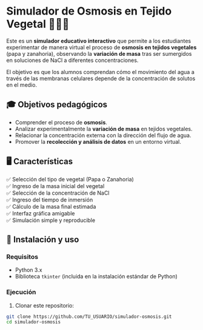 # Simulador de Osmosis en Tejido Vegetal 🥕🥔💧

Este es un **simulador educativo interactivo** que permite a los estudiantes experimentar de manera virtual el proceso de **osmosis en tejidos vegetales** (papa y zanahoria), observando la **variación de masa** tras ser sumergidos en soluciones de NaCl a diferentes concentraciones.

El objetivo es que los alumnos comprendan cómo el movimiento del agua a través de las membranas celulares depende de la concentración de solutos en el medio.

## 🎓 Objetivos pedagógicos

- Comprender el proceso de **osmosis**.
- Analizar experimentalmente la **variación de masa** en tejidos vegetales.
- Relacionar la concentración externa con la dirección del flujo de agua.
- Promover la **recolección y análisis de datos** en un entorno virtual.

## 🖥️ Características

✅ Selección del tipo de vegetal (Papa o Zanahoria)  
✅ Ingreso de la masa inicial del vegetal  
✅ Selección de la concentración de NaCl  
✅ Ingreso del tiempo de inmersión  
✅ Cálculo de la masa final estimada  
✅ Interfaz gráfica amigable  
✅ Simulación simple y reproducible  

## 🚀 Instalación y uso

### Requisitos

- Python 3.x  
- Biblioteca `tkinter` (incluida en la instalación estándar de Python)

### Ejecución

1. Clonar este repositorio:

```bash
git clone https://github.com/TU_USUARIO/simulador-osmosis.git
cd simulador-osmosis
